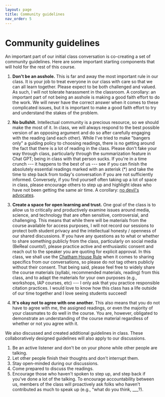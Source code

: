 ```yaml
---
layout: page
title: Community guidelines
nav_order: 5
---
```


# Community guidelines

An important part of our initial class conversation is co-creating a set of community guidelines. Here are some important starting components that will hold for the rest of this course.

1.  **Don't be an asshole.** This is far and away the most important rule in our class. It is your job to treat everyone in our class with care so that we can all learn together. Please expect to be both challenged and valued. As such, I will not tolerate harassment in the classroom. A corollary: an important part of not being an asshole is making a good faith effort to do the work. We will never have the correct answer when it comes to these complicated issues, but it is important to make a good faith effort to try and understand the stakes of the problem.

1.  **No bullshit.** Intellectual community is a precious resource, so we should make the most of it. In class, we will always respond to the best possible version of an opposing argument and do so after carefully engaging with the reading (and each other). While I've tried to make "bangers only" a guiding policy to choosing readings, there is no getting around the fact that there is a lot of reading in the class. Please don't fake your way through class, particularly through the summarization feature in Chat GPT; being in class with that person sucks. If you're in a time crunch --- it happens to the best of us --- see if you can finish the absolutely essential readings marked with an asterisk (*) and take the time to step back from today's conversation if you are not sufficiently informed. Conversely, if you find yourself often taking up a lot of space in class, please encourage others to step up and highlight ideas who have not been getting the same air time. A corollary: [no devil's advocates](https://greatist.com/grow/devils-advocate).

1.  **Create a space for open learning and trust.** One goal of the class is to allow us to critically and productively examine issues around media, science, and technology that are often sensitive, controversial, and challenging. This means that while there will be materials from the course available for access purposes, I will not record our sessions to protect both student privacy and the intellectual honesty / openness of our shared discussions. If you have any questions as to what or whether to share something publicly from the class, particularly on social media (BeReal counts!), please practice active and enthusiastic consent and reach out to the speaker you are quoting for explicit approval. In this class, we shall use the [Chatham House Rule](https://www.chathamhouse.org/about-us/chatham-house-rule) when it comes to sharing specifics from our conversations, so please do not tag others publicly without their consent. That being said, please feel free to widely share the course materials (syllabi, recommended materials, reading) from this class, and to adapt the materials for your own purposes (e.g., workshops, IAP courses, etc) --- I only ask that you practice responsible citation practices. I would love to know how this class has a life outside of our time together and I love seeing students succeed!

1.  **It's okay not to agree with one another.** This also means that you do not have to agree with me, the assigned readings, or even the majority of your classmates to do well in the course. You are, however, obligated to demonstrate an understanding of the course material regardless of whether or not you agree with it.

We also discussed and created additional guidelines in class. These collaboratively designed guidelines will also apply to our discussions. 

1. Be an active listener and don't be on your phone while other people are talking.
2. Let other people finish their thoughts and don't interrupt them.
3. Stay open-minded during our discussions.
4. Come prepared to discuss the readings.
5. Encourage those who haven't spoken to step up, and step back if you've done a lot of the talking. To encourage accountability between us, members of the class will proactively ask folks who haven't contributed as much to speak up (e.g., "what do you think, ___?). 

